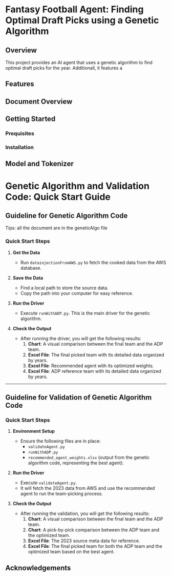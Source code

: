 # Fantasy Football Agent: Finding Optimal Draft Picks using a Genetic Algorithm


## Overview


This project provides an AI agent that uses a genetic algorithm to find optimal draft picks for the year. Additionall, it features a 

## Features

## Document Overview

## Getting Started

### Prequisites

### Installation

## Model and Tokenizer
# Genetic Algorithm and Validation Code: Quick Start Guide

## **Guideline for Genetic Algorithm Code**
Tips: all the document are in the geneticAlgo file

### **Quick Start Steps**
1. **Get the Data**
   - Run `datainjectionFromAWS.py` to fetch the cooked data from the AWS database.

2. **Save the Data**
   - Find a local path to store the source data.
   - Copy the path into your computer for easy reference.

3. **Run the Driver**
   - Execute `runWithADP.py`. This is the main driver for the genetic algorithm.

4. **Check the Output**
   - After running the driver, you will get the following results:
     1. **Chart**: A visual comparison between the final team and the ADP team.
     2. **Excel File**: The final picked team with its detailed data organized by years.
     3. **Excel File**: Recommended agent with its optimized weights.
     4. **Excel File**: ADP reference team with its detailed data organized by years.

---

## **Guideline for Validation of Genetic Algorithm Code**

### **Quick Start Steps**
1. **Environment Setup**
   - Ensure the following files are in place:
     - `validateAgent.py`
     - `runWithADP.py`
     - `recommended_agent_weights.xlsx` (output from the genetic algorithm code, representing the best agent).

2. **Run the Driver**
   - Execute `validateAgent.py`. 
   - It will fetch the 2023 data from AWS and use the recommended agent to run the team-picking process.

3. **Check the Output**
   - After running the validation, you will get the following results:
     1. **Chart**: A visual comparison between the final team and the ADP team.
     2. **Chart**: A pick-by-pick comparison between the ADP team and the optimized team.
     3. **Excel File**: The 2023 source meta data for reference.
     4. **Excel File**: The final picked team for both the ADP team and the optimized team based on the best agent.


## Acknowledgements
